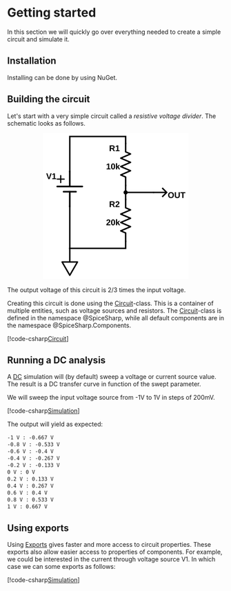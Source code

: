 # Getting started
In this section we will quickly go over everything needed to create a simple circuit and simulate it.

## Installation

Installing can be done by using NuGet.

## Building the circuit
Let's start with a very simple circuit called a *resistive voltage divider*. The schematic looks as follows.

<p align="center"><img src="images/example01.svg" /></p>

The output voltage of this circuit is 2/3 times the input voltage.

Creating this circuit is done using the [Circuit](xref:SpiceSharp.Circuit)-class. This is a container of multiple entities, such as voltage sources and resistors. The [Circuit](xref:SpiceSharp.Circuit)-class is defined in the namespace @SpiceSharp, while all default components are in the namespace @SpiceSharp.Components.

[!code-csharp[Circuit](../SpiceSharpTest/BasicExampleTests.cs#example01_build)]

## Running a DC analysis

A [DC](xref:SpiceSharp.Simulations.DC) simulation will (by default) sweep a voltage or current source value. The result is a DC transfer curve in function of the swept parameter.

We will sweep the input voltage source from -1V to 1V in steps of 200mV.

[!code-csharp[Simulation](../SpiceSharpTest/BasicExampleTests.cs#example01_simulate)]

The output will yield as expected:

```
-1 V : -0.667 V
-0.8 V : -0.533 V
-0.6 V : -0.4 V
-0.4 V : -0.267 V
-0.2 V : -0.133 V
0 V : 0 V
0.2 V : 0.133 V
0.4 V : 0.267 V
0.6 V : 0.4 V
0.8 V : 0.533 V
1 V : 0.667 V
```

## Using exports

Using [Exports](xref:SpiceSharp.Simulations.Export`1) gives faster and more access to circuit properties. These exports also allow easier access to properties of components. For example, we could be interested in the current through voltage source V1. In which case we can some exports as follows:

[!code-csharp[Simulation](../SpiceSharpTest/BasicExampleTests.cs#example01_simulate2)]